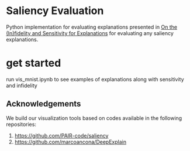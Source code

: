 # Saliency Evaluation
Python implementation for evaluating explanations presented in [On the (In)fidelity and Sensitivity for Explanations](https://arxiv.org/pdf/1901.09392.pdf) for evaluating any saliency explanations.

# get started
run vis_mnist.ipynb to see examples of explanations along with sensitivity and infidelity

## Acknowledgements
We build our visualization tools based on codes available in the following repositories:
1. https://github.com/PAIR-code/saliency
2. https://github.com/marcoancona/DeepExplain
